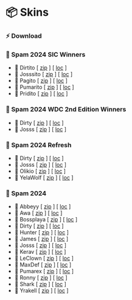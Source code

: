 # 📦 Skins

### ⚡️ Download

### 🧩 Spam 2024 SIC Winners
* 🔗 Dirtito [ [zip](https://spam-team-trackmania.github.io/skins/2024/Spam2024SICDirtito.zip) ] [ [loc](https://spam-team-trackmania.github.io/skins/2024/Spam2024SICDirtito.zip.loc) ]
* 🔗 Josssito [ [zip](https://spam-team-trackmania.github.io/skins/2024/Spam2024SICJosssito.zip) ] [ [loc](https://spam-team-trackmania.github.io/skins/2024/Spam2024SICJosssito.zip.loc) ]
* 🔗 Pagito [ [zip](https://spam-team-trackmania.github.io/skins/2024/Spam2024SICPagito.zip) ] [ [loc](https://spam-team-trackmania.github.io/skins/2024/Spam2024SICPagito.zip.loc) ]
* 🔗 Pumarito [ [zip](https://spam-team-trackmania.github.io/skins/2024/Spam2024SICPumarito.zip) ] [ [loc](https://spam-team-trackmania.github.io/skins/2024/Spam2024SICPumarito.zip.loc) ]
* 🔗 Pridito [ [zip](https://spam-team-trackmania.github.io/skins/2024/Spam2024SICPridito.zip) ] [ [loc](https://spam-team-trackmania.github.io/skins/2024/Spam2024SICPridito.zip.loc) ]

### 🧩 Spam 2024 WDC 2nd Edition Winners
* 🔗 Dirty [ [zip](https://spam-team-trackmania.github.io/skins/2024/Spam2024WDCDirty.zip) ] [ [loc](https://spam-team-trackmania.github.io/skins/2024/Spam2024WDCDirty.zip.loc) ]
* 🔗 Josss [ [zip](https://spam-team-trackmania.github.io/skins/2024/Spam2024WDCDirty.zip) ] [ [loc](https://spam-team-trackmania.github.io/skins/2024/Spam2024WDCDirty.zip.loc) ]

### 🧩 Spam 2024 Refresh
* 🔗 Dirty [ [zip](https://spam-team-trackmania.github.io/skins/2024/Spam2024RefreshDirty.zip) ] [ [loc](https://spam-team-trackmania.github.io/skins/2024/Spam2024RefreshDirty.zip.loc) ]
* 🔗 Josss [ [zip](https://spam-team-trackmania.github.io/skins/2024/Spam2024RefreshJosss.zip) ] [ [loc](https://spam-team-trackmania.github.io/skins/2024/Spam2024RefreshJosss.zip.loc) ]
* 🔗 Olikio [ [zip](https://spam-team-trackmania.github.io/skins/2024/Spam2024RefreshOlikio.zip) ] [ [loc](https://spam-team-trackmania.github.io/skins/2024/Spam2024RefreshOlikio.zip.loc) ]
* 🔗 YelaWolf [ [zip](https://spam-team-trackmania.github.io/skins/2024/Spam2024RefreshYelaWolf.zip) ] [ [loc](https://spam-team-trackmania.github.io/skins/2024/Spam2024RefreshYelaWolf.zip.loc) ]

### 🧩 Spam 2024
* 🔗 Abbeyy [ [zip](https://spam-team-trackmania.github.io/skins/2024/Spam2024Abbeyy.zip) ] [ [loc](https://spam-team-trackmania.github.io/skins/2024/Spam2024Abbeyy.zip.loc) ]
* 🔗 Awa [ [zip](https://spam-team-trackmania.github.io/skins/2024/Spam2024Awa.zip) ] [ [loc](https://spam-team-trackmania.github.io/skins/2024/Spam2024Awa.zip.loc) ]
* 🔗 Bossplaya [ [zip](https://spam-team-trackmania.github.io/skins/2024/Spam2024Bossplaya.zip) ] [ [loc](https://spam-team-trackmania.github.io/skins/2024/Spam2024Bossplaya.zip.loc) ]
* 🔗 Dirty [ [zip](https://spam-team-trackmania.github.io/skins/2024/Spam2024Dirty.zip) ] [ [loc](https://spam-team-trackmania.github.io/skins/2024/Spam2024Dirty.zip.loc) ]
* 🔗 Hunter [ [zip](https://spam-team-trackmania.github.io/skins/2024/Spam2024Hunter.zip) ] [ [loc](https://spam-team-trackmania.github.io/skins/2024/Spam2024Hunter.zip.loc) ]
* 🔗 James [ [zip](https://spam-team-trackmania.github.io/skins/2024/Spam2024James.zip) ] [ [loc](https://spam-team-trackmania.github.io/skins/2024/Spam2024James.zip.loc) ]
* 🔗 Josss [ [zip](https://spam-team-trackmania.github.io/skins/2024/Spam2024Josss.zip) ] [ [loc](https://spam-team-trackmania.github.io/skins/2024/Spam2024Josss.zip.loc) ]
* 🔗 Kerav [ [zip](https://spam-team-trackmania.github.io/skins/2024/Spam2024Kerav.zip) ] [ [loc](https://spam-team-trackmania.github.io/skins/2024/Spam2024Kerav.zip.loc) ]
* 🔗 LeClown [ [zip](https://spam-team-trackmania.github.io/skins/2024/Spam2024LeClown.zip) ] [ [loc](https://spam-team-trackmania.github.io/skins/2024/Spam2024LeClown.zip.loc) ]
* 🔗 MaxDef [ [zip](https://spam-team-trackmania.github.io/skins/2024/Spam2024MaxDef.zip) ] [ [loc](https://spam-team-trackmania.github.io/skins/2024/Spam2024MaxDef.zip.loc) ]
* 🔗 Pumarex [ [zip](https://spam-team-trackmania.github.io/skins/2024/Spam2024Pumarex.zip) ] [ [loc](https://spam-team-trackmania.github.io/skins/2024/Spam2024Pumarex.zip.loc) ]
* 🔗 Ronny [ [zip](https://spam-team-trackmania.github.io/skins/2024/Spam2024Ronny.zip) ] [ [loc](https://spam-team-trackmania.github.io/skins/2024/Spam2024Ronny.zip.loc) ]
* 🔗 Shark [ [zip](https://spam-team-trackmania.github.io/skins/2024/Spam2024Shark.zip) ] [ [loc](https://spam-team-trackmania.github.io/skins/2024/Spam2024Shark.zip.loc) ]
* 🔗 Yrakell [ [zip](https://spam-team-trackmania.github.io/skins/2024/Spam2024Yrakell.zip) ] [ [loc](https://spam-team-trackmania.github.io/skins/2024/Spam2024Yrakell.zip.loc) ]
